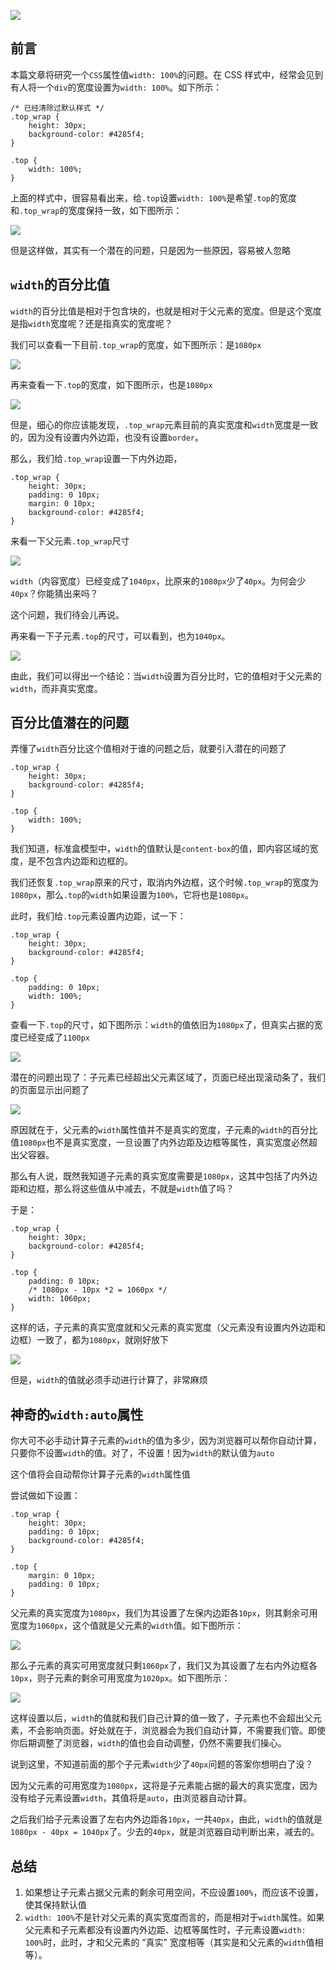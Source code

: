 ![](https://picgo-ali.oss-cn-beijing.aliyuncs.com/img/20200822162849.png)

## 前言

本篇文章将研究一个`CSS`属性值`width: 100%`的问题。在 CSS 样式中，经常会见到有人将一个`div`的宽度设置为`width: 100%`。如下所示：

```
/* 已经清除过默认样式 */
.top_wrap {
    height: 30px;
    background-color: #4285f4;
}

.top {
    width: 100%;
}
```

上面的样式中，很容易看出来，给`.top`设置`width: 100%`是希望`.top`的宽度和`.top_wrap`的宽度保持一致，如下图所示：

![](https://picgo-ali.oss-cn-beijing.aliyuncs.com/img/20200822164634.png)

但是这样做，其实有一个潜在的问题，只是因为一些原因，容易被人忽略

## `width`的百分比值

`width`的百分比值是相对于包含块的，也就是相对于父元素的宽度。但是这个宽度是指`width`宽度呢？还是指真实的宽度呢？

我们可以查看一下目前`.top_wrap`的宽度，如下图所示：是`1080px`

![](https://picgo-ali.oss-cn-beijing.aliyuncs.com/img/20200822165339.png)

再来查看一下`.top`的宽度，如下图所示，也是`1080px`

![](https://picgo-ali.oss-cn-beijing.aliyuncs.com/img/20200822165436.png)

但是，细心的你应该能发现，`.top_wrap`元素目前的真实宽度和`width`宽度是一致的，因为没有设置内外边距，也没有设置`border`。

那么，我们给`.top_wrap`设置一下内外边距，

```
.top_wrap {
    height: 30px;
    padding: 0 10px;
    margin: 0 10px;
    background-color: #4285f4;
}
```

来看一下父元素`.top_wrap`尺寸

![](https://picgo-ali.oss-cn-beijing.aliyuncs.com/img/20200822165818.png)

`width`（内容宽度）已经变成了`1040px`，比原来的`1080px`少了`40px`。为何会少`40px`？你能猜出来吗？

这个问题，我们待会儿再说。

再来看一下子元素`.top`的尺寸，可以看到，也为`1040px`。

![](https://picgo-ali.oss-cn-beijing.aliyuncs.com/img/20200822170036.png)

由此，我们可以得出一个结论：当`width`设置为百分比时，它的值相对于父元素的`width`，而非真实宽度。

## 百分比值潜在的问题

弄懂了`width`百分比这个值相对于谁的问题之后，就要引入潜在的问题了

```
.top_wrap {
    height: 30px;
    background-color: #4285f4;
}

.top {
    width: 100%;
}
```

我们知道，标准盒模型中，`width`的值默认是`content-box`的值，即内容区域的宽度，是不包含内边距和边框的。

我们还恢复`.top_wrap`原来的尺寸，取消内外边框，这个时候`.top_wrap`的宽度为`1080px`，那么`.top`的`width`如果设置为`100%`，它将也是`1080px`。

此时，我们给`.top`元素设置内边距，试一下：

```
.top_wrap {
    height: 30px;
    background-color: #4285f4;
}

.top {
    padding: 0 10px;
    width: 100%;
}
```

查看一下`.top`的尺寸，如下图所示：`width`的值依旧为`1080px`了，但真实占据的宽度已经变成了`1100px`

![](https://picgo-ali.oss-cn-beijing.aliyuncs.com/img/20200822171415.png)

潜在的问题出现了：子元素已经超出父元素区域了，页面已经出现滚动条了，我们的页面显示出问题了

![](https://picgo-ali.oss-cn-beijing.aliyuncs.com/img/20200822171733.png)

原因就在于，父元素的`width`属性值并不是真实的宽度，子元素的`width`的百分比值`1080px`也不是真实宽度，一旦设置了内外边距及边框等属性，真实宽度必然超出父容器。

那么有人说，既然我知道子元素的真实宽度需要是`1080px`，这其中包括了内外边距和边框，那么将这些值从中减去，不就是`width`值了吗？

于是：

```
.top_wrap {
    height: 30px;
    background-color: #4285f4;
}

.top {
    padding: 0 10px;
    /* 1080px - 10px *2 = 1060px */
    width: 1060px;
}
```

这样的话，子元素的真实宽度就和父元素的真实宽度（父元素没有设置内外边距和边框）一致了，都为`1080px`，就刚好放下

![](https://picgo-ali.oss-cn-beijing.aliyuncs.com/img/20200822172414.png)

但是，`width`的值就必须手动进行计算了，非常麻烦

## 神奇的`width:auto`属性

你大可不必手动计算子元素的`width`的值为多少，因为浏览器可以帮你自动计算，只要你不设置`width`的值。对了，不设置！因为`width`的默认值为`auto`

这个值将会自动帮你计算子元素的`width`属性值

尝试做如下设置：

```
.top_wrap {
    height: 30px;
    padding: 0 10px;
    background-color: #4285f4;
}

.top {
    margin: 0 10px;
    padding: 0 10px;
}
```

父元素的真实宽度为`1080px`，我们为其设置了左保内边距各`10px`，则其剩余可用宽度为`1060px`，这个值就是父元素的`width`值。如下图所示：

![](https://picgo-ali.oss-cn-beijing.aliyuncs.com/img/20200822173318.png)

那么子元素的真实可用宽度就只剩`1060px`了，我们又为其设置了左右内外边框各`10px`，则子元素的剩余可用宽度为`1020px`。如下图所示：

![](https://picgo-ali.oss-cn-beijing.aliyuncs.com/img/20200822173509.png)

这样设置以后，`width`的值就和我们自己计算的值一致了，子元素也不会超出父元素，不会影响页面。好处就在于，浏览器会为我们自动计算，不需要我们管。即使你后期调整了浏览器，`width`的值也会自动调整，仍然不需要我们操心。

说到这里，不知道前面的那个子元素`width`少了`40px`问题的答案你想明白了没？

因为父元素的可用宽度为`1080px`，这将是子元素能占据的最大的真实宽度，因为没有给子元素设置`width`，其值将是`auto`，由浏览器自动计算。

之后我们给子元素设置了左右内外边距各`10px`，一共`40px`，由此，`width`的值就是`1080px - 40px = 1040px`了。少去的`40px`，就是浏览器自动判断出来，减去的。

## 总结

1. 如果想让子元素占据父元素的剩余可用空间，不应设置`100%`，而应该不设置，使其保持默认值
2. `width: 100%`不是针对父元素的真实宽度而言的，而是相对于`width`属性。如果父元素和子元素都没有设置内外边距、边框等属性时，子元素设置`width: 100%`时，此时，才和父元素的 “真实” 宽度相等（其实是和父元素的`width`值相等）。
